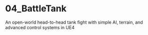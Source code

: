 # 04_BattleTank
An open-world head-to-head tank fight with simple AI, terrain, and advanced control systems in UE4
